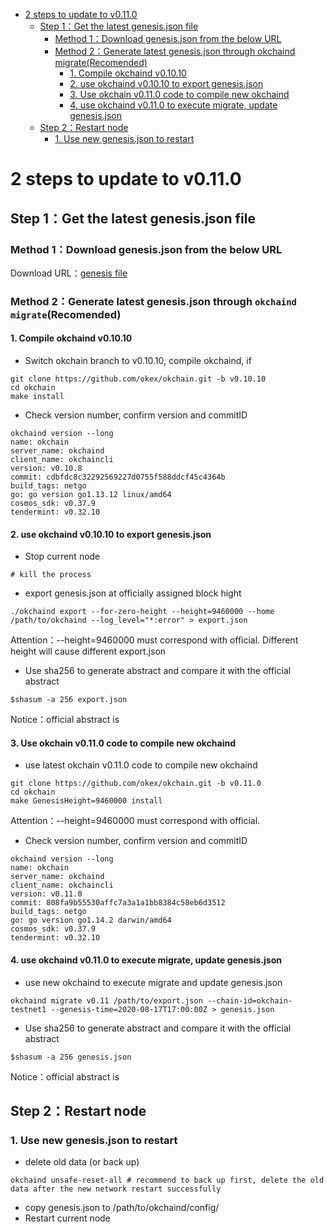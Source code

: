 
* [2 steps to update to v0.11.0](#2-steps-to-update-to-v0110)
  * [Step 1：Get the latest genesis.json file](#step-1get-the-latest-genesisjson-file)
     * [Method 1：Download genesis.json from the below URL](#method-1download-genesisjson-from-the-below-url)
     * [Method 2：Generate latest genesis.json through okchaind migrate(Recomended)](#method-2generate-latest-genesisjson-through-okchaind-migraterecomended)
        * [1. Compile okchaind v0.10.10](#1-compile-okchaind-v01010)
        * [2. use okchaind v0.10.10 to export genesis.json](#2-use-okchaind-v01010-to-export-genesisjson)
        * [3. Use okchain v0.11.0 code to compile new okchaind](#3-use-okchain-v0110-code-to-compile-new-okchaind)
        * [4. use okchaind v0.11.0 to execute migrate, update genesis.json](#4-use-okchaind-v0110-to-execute-migrate-update-genesisjson)
  * [Step 2：Restart node](#step-2restart-node)
     * [1. Use new genesis.json to restart](#1-use-new-genesisjson-to-restart)



# 2 steps to update to v0.11.0

## Step 1：Get the latest genesis.json file
### Method 1：Download genesis.json from the below URL
Download URL：[genesis file](https://raw.githubusercontent.com/okex/testnets/master/v0.11/genesis.json)


### Method 2：Generate latest genesis.json through `okchaind migrate`(Recomended)
#### 1. Compile okchaind v0.10.10
- Switch okchain branch to v0.10.10, compile okchaind, if
```
git clone https://github.com/okex/okchain.git -b v0.10.10
cd okchain
make install
```

- Check version number, confirm version and commitID
```
okchaind version --long
name: okchain
server_name: okchaind
client_name: okchaincli
version: v0.10.8
commit: cdbfdc8c32292569227d0755f588ddcf45c4364b
build_tags: netgo
go: go version go1.13.12 linux/amd64
cosmos_sdk: v0.37.9
tendermint: v0.32.10
```

#### 2. use okchaind v0.10.10 to export genesis.json
- Stop current node
```
# kill the process
```
- export genesis.json at officially assigned block hight
```
./okchaind export --for-zero-height --height=9460000 --home /path/to/okchaind --log_level="*:error" > export.json
```
Attention：--height=9460000 must correspond with official. Different height will cause different export.json

- Use sha256 to generate abstract and compare it with the official abstract
```
$shasum -a 256 export.json
```
Notice：official abstract is 


#### 3. Use okchain v0.11.0 code to compile new okchaind

- use latest okchain v0.11.0 code to compile new okchaind
```
git clone https://github.com/okex/okchain.git -b v0.11.0
cd okchain
make GenesisHeight=9460000 install
```
Attention：--height=9460000 must correspond with official.

- Check version number, confirm version and commitID
```
okchaind version --long
name: okchain
server_name: okchaind
client_name: okchaincli
version: v0.11.0
commit: 808fa9b55530affc7a3a1a1bb8384c58eb6d3512
build_tags: netgo
go: go version go1.14.2 darwin/amd64
cosmos_sdk: v0.37.9
tendermint: v0.32.10
```


#### 4. use okchaind v0.11.0 to execute migrate, update genesis.json
- use new okchaind to execute migrate and update genesis.json
```
okchaind migrate v0.11 /path/to/export.json --chain-id=okchain-testnet1 --genesis-time=2020-08-17T17:00:00Z > genesis.json
```

- Use sha256 to generate abstract and compare it with the official abstract
```
$shasum -a 256 genesis.json
```
Notice：official abstract is


## Step 2：Restart node
### 1. Use new genesis.json to restart
- delete old data (or back up)
```
okchaind unsafe-reset-all # recommend to back up first, delete the old data after the new network restart successfully
```
- copy genesis.json to /path/to/okchaind/config/
- Restart current node
